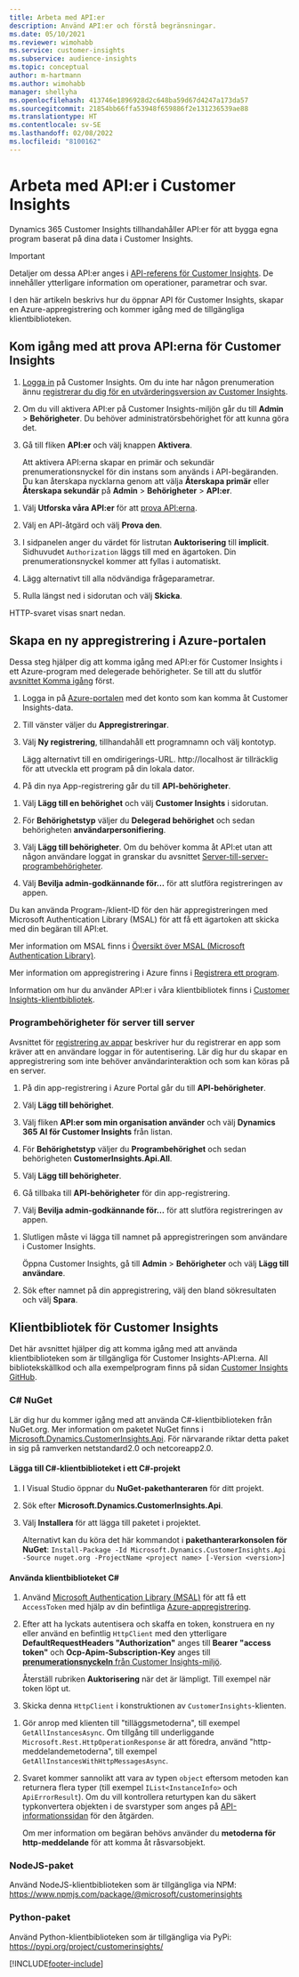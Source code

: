 ```yaml
---
title: Arbeta med API:er
description: Använd API:er och förstå begränsningar.
ms.date: 05/10/2021
ms.reviewer: wimohabb
ms.service: customer-insights
ms.subservice: audience-insights
ms.topic: conceptual
author: m-hartmann
ms.author: wimohabb
manager: shellyha
ms.openlocfilehash: 413746e1896928d2c648ba59d67d4247a173da57
ms.sourcegitcommit: 21854bb66ffa53948f659886f2e131236539ae88
ms.translationtype: HT
ms.contentlocale: sv-SE
ms.lasthandoff: 02/08/2022
ms.locfileid: "8100162"
---
```

# <a name="work-with-customer-insights-apis"></a>Arbeta med API:er i Customer Insights

Dynamics 365 Customer Insights tillhandahåller API:er för att bygga egna program baserat på dina data i Customer Insights.

> [!IMPORTANT]
> Detaljer om dessa API:er anges i [API-referens för Customer Insights](https://developer.ci.ai.dynamics.com/api-details#api=CustomerInsights). De innehåller ytterligare information om operationer, parametrar och svar.

I den här artikeln beskrivs hur du öppnar API för Customer Insights, skapar en Azure-appregistrering och kommer igång med de tillgängliga klientbiblioteken.

## <a name="get-started-trying-the-customer-insights-apis"></a>Kom igång med att prova API:erna för Customer Insights

1. [Logga in](https://home.ci.ai.dynamics.com) på Customer Insights. Om du inte har någon prenumeration ännu [registrerar du dig för en utvärderingsversion av Customer Insights](https://aka.ms/tryci).

1. Om du vill aktivera API:er på Customer Insights-miljön går du till **Admin** > **Behörigheter**. Du behöver administratörsbehörighet för att kunna göra det.

1. Gå till fliken **API:er** och välj knappen **Aktivera**.    
 
   Att aktivera API:erna skapar en primär och sekundär prenumerationsnyckel för din instans som används i API-begäranden. Du kan återskapa nycklarna genom att välja **Återskapa primär** eller **Återskapa sekundär** på **Admin** > **Behörigheter** > **API:er**.

<!--  :::image type="content" source="media/enable-apis.gif" alt-text="Enable Customer Insights APIs."::: -->

1. Välj **Utforska våra API:er** för att [prova API:erna](https://developer.ci.ai.dynamics.com/api-details#api=CustomerInsights&operation=Get-all-instances).

1. Välj en API-åtgärd och välj **Prova den**.

1. I sidpanelen anger du värdet för listrutan **Auktorisering** till **implicit**. Sidhuvudet `Authorization` läggs till med en ägartoken. Din prenumerationsnyckel kommer att fyllas i automatiskt.
  
1. Lägg alternativt till alla nödvändiga frågeparametrar.

1. Rulla längst ned i sidorutan och välj **Skicka**.

HTTP-svaret visas snart nedan.

<!--   :::image type="content" source="media/try-apis.gif" alt-text="How to test the APIs."::: -->

## <a name="create-a-new-app-registration-in-the-azure-portal"></a>Skapa en ny appregistrering i Azure-portalen

Dessa steg hjälper dig att komma igång med API:er för Customer Insights i ett Azure-program med delegerade behörigheter. Se till att du slutför [avsnittet Komma igång](#get-started-trying-the-customer-insights-apis) först.

1. Logga in på [Azure-portalen](https://portal.azure.com) med det konto som kan komma åt Customer Insights-data.

1. Till vänster väljer du **Appregistreringar**.

1. Välj **Ny registrering**, tillhandahåll ett programnamn och välj kontotyp.
 
   Lägg alternativt till en omdirigerings-URL. http://localhost är tillräcklig för att utveckla ett program på din lokala dator.

1. På din nya App-registrering går du till **API-behörigheter**.

<!--   :::image type="content" source="media/app-registration-1.gif" alt-text="How to set API permissions in App registration."::: -->

1. Välj **Lägg till en behörighet** och välj **Customer Insights** i sidorutan.

1. För **Behörighetstyp** väljer du **Delegerad behörighet** och sedan behörigheten **användarpersonifiering**.

1. Välj **Lägg till behörigheter**. Om du behöver komma åt API:et utan att någon användare loggat in granskar du avsnittet [Server-till-server-programbehörigheter](#server-to-server-application-permissions).

1. Välj **Bevilja admin-godkännande för...** för att slutföra registreringen av appen.

Du kan använda Program-/klient-ID för den här appregistreringen med Microsoft Authentication Library (MSAL) för att få ett ägartoken att skicka med din begäran till API:et.

<!-- :::image type="content" source="media/grant-admin-consent.gif" alt-text="How to grant admin consent."::: -->

Mer information om MSAL finns i [Översikt över MSAL (Microsoft Authentication Library)](/azure/active-directory/develop/msal-overview).

Mer information om appregistrering i Azure finns i [Registrera ett program](/azure/active-directory/develop/quickstart-register-app.md#register-an-application).

Information om hur du använder API:er i våra klientbibliotek finns i [Customer Insights-klientbibliotek](#customer-insights-client-libraries).

### <a name="server-to-server-application-permissions"></a>Programbehörigheter för server till server

Avsnittet för [registrering av appar](#create-a-new-app-registration-in-the-azure-portal) beskriver hur du registrerar en app som kräver att en användare loggar in för autentisering. Lär dig hur du skapar en appregistrering som inte behöver användarinteraktion och som kan köras på en server.

1. På din app-registrering i Azure Portal går du till **API-behörigheter**.

1. Välj **Lägg till behörighet**. 

1. Välj fliken **API:er som min organisation använder** och välj **Dynamics 365 AI för Customer Insights** från listan. 

1. För **Behörighetstyp** väljer du **Programbehörighet** och sedan behörigheten **CustomerInsights.Api.All**.

1. Välj **Lägg till behörigheter**.

1. Gå tillbaka till **API-behörigheter** för din app-registrering.

1. Välj **Bevilja admin-godkännande för...** för att slutföra registreringen av appen.

 <!--  :::image type="content" source="media/grant-admin-consent.gif" alt-text="How to grant admin consent."::: -->

1. Slutligen måste vi lägga till namnet på appregistreringen som användare i Customer Insights.  
   
   Öppna Customer Insights, gå till **Admin** > **Behörigheter** och välj **Lägg till användare**.

1. Sök efter namnet på din appregistrering, välj den bland sökresultaten och välj **Spara**.

## <a name="customer-insights-client-libraries"></a>Klientbibliotek för Customer Insights

Det här avsnittet hjälper dig att komma igång med att använda klientbiblioteken som är tillgängliga för Customer Insights-API:erna. All bibliotekskällkod och alla exempelprogram finns på sidan [Customer Insights GitHub](https://github.com/microsoft/Dynamics365-CustomerInsights-Client-Libraries). 

### <a name="c-nuget"></a>C# NuGet

Lär dig hur du kommer igång med att använda C#-klientbiblioteken från NuGet.org. Mer information om paketet NuGet finns i [Microsoft.Dynamics.CustomerInsights.Api](https://www.nuget.org/packages/Microsoft.Dynamics.CustomerInsights.Api/). För närvarande riktar detta paket in sig på ramverken netstandard2.0 och netcoreapp2.0.

#### <a name="add-the-c-client-library-to-a-c-project"></a>Lägga till C#-klientbiblioteket i ett C#-projekt

1. I Visual Studio öppnar du **NuGet-pakethanteraren** för ditt projekt.

1. Sök efter **Microsoft.Dynamics.CustomerInsights.Api**.

1. Välj **Installera** för att lägga till paketet i projektet.
 
   Alternativt kan du köra det här kommandot i **pakethanterarkonsolen för NuGet**: `Install-Package -Id Microsoft.Dynamics.CustomerInsights.Api -Source nuget.org -ProjectName <project name> [-Version <version>]`

 <!--  :::image type="content" source="media/visual-studio-nuget-package.gif" alt-text="Add NuGet package to Visual Studio project."::: -->

#### <a name="use-the-c-client-library"></a>Använda klientbiblioteket C#

1. Använd [Microsoft Authentication Library (MSAL)](/azure/active-directory/develop/msal-overview) för att få ett `AccessToken` med hjälp av din befintliga [Azure-appregistrering](#create-a-new-app-registration-in-the-azure-portal).

1. Efter att ha lyckats autentisera och skaffa en token, konstruera en ny eller använd en befintlig `HttpClient` med den ytterligare **DefaultRequestHeaders "Authorization"** anges till **Bearer "access token"** och **Ocp-Apim-Subscription-Key** anges till [**prenumerationsnyckeln** från Customer Insights-miljö](#get-started-trying-the-customer-insights-apis).   
 
   Återställ rubriken **Auktorisering** när det är lämpligt. Till exempel när token löpt ut.

1. Skicka denna `HttpClient` i konstruktionen av `CustomerInsights`-klienten.

<!--   :::image type="content" source="media/httpclient-sample.png" alt-text="Sample of httpclient."::: -->

1. Gör anrop med klienten till "tilläggsmetoderna", till exempel `GetAllInstancesAsync`. Om tillgång till underliggande `Microsoft.Rest.HttpOperationResponse` är att föredra, använd "http-meddelandemetoderna", till exempel `GetAllInstancesWithHttpMessagesAsync`.

1. Svaret kommer sannolikt att vara av typen `object` eftersom metoden kan returnera flera typer (till exempel `IList<InstanceInfo>` och `ApiErrorResult`). Om du vill kontrollera returtypen kan du säkert typkonvertera objekten i de svarstyper som anges på [API-informationssidan](https://developer.ci.ai.dynamics.com/api-details#api=CustomerInsights) för den åtgärden.    
   
   Om mer information om begäran behövs använder du **metoderna för http-meddelande** för att komma åt råsvarsobjekt.

### <a name="nodejs-package"></a>NodeJS-paket

Använd NodeJS-klientbiblioteken som är tillgängliga via NPM: https://www.npmjs.com/package/@microsoft/customerinsights

### <a name="python-package"></a>Python-paket

Använd Python-klientbiblioteken som är tillgängliga via PyPi: https://pypi.org/project/customerinsights/

[!INCLUDE[footer-include](../includes/footer-banner.md)]
